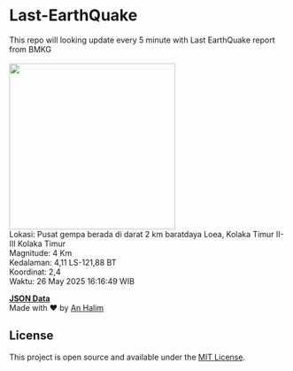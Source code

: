 # Last-EarthQuake
This repo will looking update every 5 minute with Last EarthQuake report from BMKG
<br>
<br>
<img src="undefined" width="300"/>
<br>
Lokasi: Pusat gempa berada di darat 2 km baratdaya Loea, Kolaka Timur  II-III Kolaka Timur <br>
Magnitude: 4 Km <br>
Kedalaman: 4,11 LS-121,88 BT <br>
Koordinat: 2,4 <br>
Waktu: 26 May 2025 16:16:49 WIB <br>

<a href="./data/data.json">**JSON Data**</a>
<br>
Made with ❤️ by <a href="https://github.com/an-halim">An Halim</a>
## License

This project is open source and available under the [MIT License](LICENSE).
